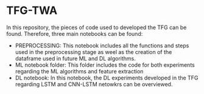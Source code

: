 # TFG-TWA

In this repository, the pieces of code used to developed the TFG can be found. Therefore, three main notebooks can be found:

- PREPROCESSING: This notebook includes all the functions and steps used in the preprocessing stage as weel as the creation of the dataframe used in future ML and DL algorithms.
- ML notebook folder: This folder includes the code for both experiments regarding the ML algorithms and feature extraction
- DL notebook: In this notebook, the DL experiments developed in the TFG regarding LSTM and CNN-LSTM netowkrs can be overviewed.
